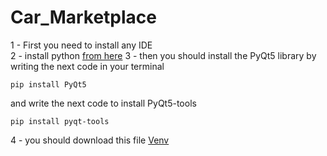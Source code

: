 # Car_Marketplace

1 - First you need to install any IDE  
2 - install python [from here](https://www.python.org/ftp/python/3.9.13/python-3.9.13-amd64.exe)
3 - then you should install the PyQt5 library by writing the next code in your terminal 
```
pip install PyQt5
```
and write the next code to install PyQt5-tools
```
pip install pyqt-tools
```
 4 - you should download this file [Venv](https://drive.google.com/drive/folders/1z-JjRN_T1XaH3FRveo3HDZZ2FsB0Xms9?usp=share_link)

